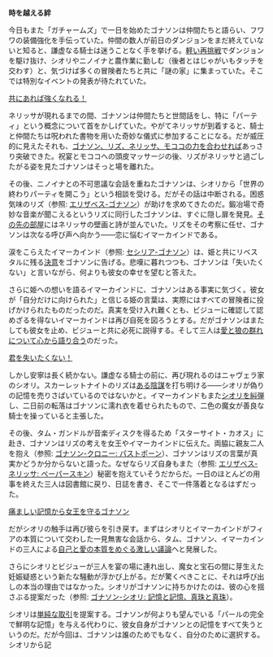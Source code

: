 <!-- title: ゴナソン・G -->
<!-- status: 生存 -->

**時を越える絆**

今日もまた「ガチャームズ」で一日を始めたゴナソンは仲間たちと語らい、フワワの装備強化を手伝っていた。仲間の数人が前日のダンジョンをまだ終えていないと知ると、謙虚なる騎士は迷うことなく手を挙げる。[軽い再挑戦](https://www.youtube.com/watch?v=p5xrAxTh8ho&t=1113s)でダンジョンを駆け抜け、シオリやニノイナと農作業に勤しむ（後者とはじゃがいもタッチを交わす）と、気づけば多くの冒険者たちと共に「謎の家」に集まっていた。そこでは特別なイベントの発表が待たれていた。

[共にあれば強くなれる！](#embed:https://www.youtube.com/watch?v=p5xrAxTh8ho&t=2213s)

ネリッサが現れるまでの間、ゴナソンは仲間たちと世間話をし、特に「パーティ」という概念について首をかしげていた。やがてネリッサが到着すると、騎士と仲間たちは呪われた書物を用いた奇妙な儀式に参加することになる。だが威圧的に見えたそれも、[ゴナソン、リズ、ネリッサ、モココの力を合わせれば](https://www.youtube.com/watch?v=p5xrAxTh8ho&t=3914s)あっさり突破できた。祝宴とモココへの頭皮マッサージの後、リズがネリッサと過ごしたがる姿を見たゴナソンはそっと場を離れた。

その後、ニノイナとの不可思議な会話を重ねたゴナソンは、シオリから「世界の終わりパーティを開こう」という相談を受ける。だがその話は中断される。困惑気味のリズ（参照: [エリザベス-ゴナソン](#edge:liz-gigi)）が助けを求めてきたのだ。鍛冶場で奇妙な音楽が聞こえるというリズに同行したゴナソンは、すぐに隠し扉を発見。[その先の部屋](https://www.youtube.com/watch?v=p5xrAxTh8ho&t=6694s)にはネリッサの壁画と詩が並んでいた。リズをその考察に任せ、ゴナソンは次なる呼び声へ向かう――恋に悩むイマーカインドである。

涙をこらえたイマーカインド（参照: [セシリア-ゴナソン](#edge:cecilia-gigi)）は、姫と共にリベスタルに残る[決意](https://www.youtube.com/watch?v=p5xrAxTh8ho&t=7987s)をゴナソンに告げる。悲嘆に暮れつつも、ゴナソンは「失いたくない」と言いながら、何よりも彼女の幸せを望むと答えた。

さらに姫への想いを語るイマーカインドに、ゴナソンはある事実に気づく。彼女が「自分だけに向けられた」と信じる姫の言葉は、実際にはすべての冒険者に投げかけられたものだったのだ。真実を受け入れ難くとも、ビジューに確認して認めざるを得ないイマーカインドは再び自死を図ろうとする。だがゴナソンはまたしても彼女を止め、ビジューと共に必死に説得する。そして三人は[愛と狼の群れについて心から語り合う](https://www.youtube.com/watch?v=p5xrAxTh8ho&t=9264s)のだった。

[君を失いたくない！](#embed:https://www.youtube.com/watch?v=p5xrAxTh8ho&t=8933s)

しかし安寧は長く続かない。謙虚なる騎士の前に、再び現れるのはニャヴェラ家のシオリ。スカーレットナイトのリズは[ある陰謀](https://www.youtube.com/watch?v=p5xrAxTh8ho&t=9461s)を打ち明ける――シオリが偽りの記憶を売りさばいているのではないかと。イマーカインドもまた[シオリを糾弾](https://www.youtube.com/watch?v=p5xrAxTh8ho&t=9785s)し、二日前の転落はゴナソンに濡れ衣を着せられたもので、二色の魔女が善良な騎士を操っていると主張した。

その後、タム・ガンドルが音楽ディスクを得るため「スターサイト・カオス」に赴き、ゴナソンはリズの考えを女王やイマーカインドに伝えた。両脇に親友二人を抱え（参照: [ゴナソン-クロニー: パストポーン](#edge:kronii-gigi)）、ゴナソンはリズの言葉が真実かどうか分からないと語った。なぜならリズ自身もまた（参照: [エリザベス-ネリッサ: ペーパースキン](#edge:liz-nerissa)）秘密を抱えていそうだからだ。一日のほとんどの用事を終えた三人は図書館に戻り、日誌を書き、そこで一件落着となるはずだった。

[痛ましい記憶から女王を守るゴナソン](#embed:https://www.youtube.com/watch?v=p5xrAxTh8ho&t=12744s)

だがシオリの触手は再び彼らを引き戻す。まずはシオリとイマーカインドがフィアの本質について交わした一見無害な会話から、タム、ゴナソン、イマーカインドの三人による[自己と愛の本質をめぐる激しい議論](https://www.youtube.com/watch?v=p5xrAxTh8ho&t=13617s)へと発展した。

さらにシオリとビジューが三人を宴の場に連れ出し、魔女と宝石の間に芽生えた妊娠疑惑という新たな騒動が浮かび上がる。だが驚くべきことに、それは呼び出しの本当の理由ではなかった。シオリがゴナソンに持ちかけたのは、彼の心を揺さぶる提案だった（参照: [ゴナソン-シオリ: 記憶と記憶、真珠と真珠](#edge:gigi-shiori)）。

シオリは[単純な取引](https://www.youtube.com/watch?v=p5xrAxTh8ho&t=14956s)を提案する。ゴナソンが何よりも望んでいる「パールの完全で鮮明な記憶」を与える代わりに、彼女自身がゴナソンとの記憶をすべて失うというのだ。だが今回は、ゴナソンは誰のためでもなく、自分のために選択する。シオリから記
